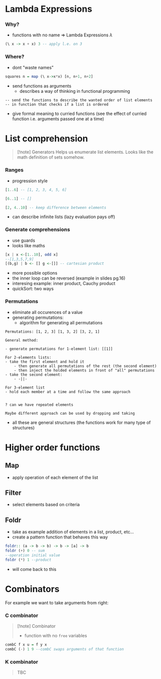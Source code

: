 # Lambda Expressions

### Why?
- functions with no name $\Rightarrow$ Lambda Expressions $\lambda$
```haskell
(\ x -> x + x) 3 -- apply l.e. on 3
```

### Where?

- dont "waste names" 

```haskell
squares n = map (\ x->x*x) [n, n+1, n+2]
```

- send functions as arguments
	- describes a way of thinking in functional programming
```
-- send the functions to describe the wanted order of list elements 
-- in function that checks if a list is ordered
```

- give formal meaning to curried functions (see the effect of curried function i.e. arguments passed one at a time)

# List comprehension

>[!note] Generators
> Helps us enumerate list elements. Looks like the math definition of sets somehow.

### Ranges
- progression style
```haskell
[1..6] -- [1, 2, 3, 4, 5, 6]

[6..1] -- []

[2, 4..10] -- keep difference between elements
```

- can describe infinite lists (lazy evaluation pays off)

### Generate comprehensions
- use guards
- looks like maths

```haskell
[x | x <-[1..10], odd x]
--[1,3,5,7,9]
[(b,g) | b <- [] g <-[]] -- cartesian product
```

- more possible options
- the inner loop can be reversed (example in slides pg.16)
- interesing example: inner product, Cauchy product 
- quickSort: two ways

### Permutations
- eliminate all occurences of a value
- generating permutations:
	- algorithm for generating all permutations

```
Permutations: [1, 2, 3] [1, 3, 2] [3, 2, 1]

General method:

- generate permutations for 1-element list: [[1]]

For 2-elements lists:
- take the first element and hold it
	- then generate all permutations of the rest (the second element)
	- then inject the holded elements in front of "all" permutations
- take the second element:
	- -||-

For 3-element list
- hold each member at a time and follow the same approach


? can we have repeated elements

Maybe different approach can be used by dropping and taking
```

- all these are general structures (the functions work for many type of structures)

# Higher order functions

## Map 
- apply operation of each element of the list

## Filter
- select elements based on criteria

## Foldr
- take as example addition of elements in a list, product, etc...
- create a pattern function that behaves this way

```haskell
foldr:: (a -> b -> b) -> b -> [a] -> b
foldr (+) 0 -- sum
--operation initial value
foldr (*) 1 --product
```

- will come back to this

# Combinators

For example we want to take arguments from right:

### C combinator

> [!note] Combinator 
> - function with no `free` variables

```haskell
combC f x u = f y x
combC (-) 1 9 --combC swaps arguments of that function
```

### K combinator

> TBC
